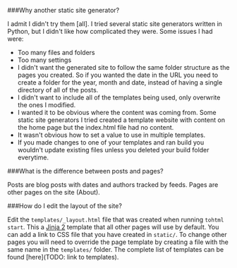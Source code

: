 ###Why another static site generator?

I admit I didn't try them [all]. I tried several static site generators written in Python, but I didn't like how complicated they were.
Some issues I had were:
- Too many files and folders
- Too many settings
- I didn't want the generated site to follow the same folder structure as the pages you created.
So if you wanted the date in the URL you need to create a folder for the year, month and date,
instead of having a single directory of all of the posts.
- I didn't want to include all of the templates being used, only overwrite the ones I modified.
- I wanted it to be obvious where the content was coming from.
Some static site generators I tried created a template website with content on the home page but the index.html file had no content.
- It wasn't obvious how to set a value to use in multiple templates.
- If you made changes to one of your templates and ran build you wouldn't update existing files unless you deleted your build folder everytime.


###What is the difference between posts and pages?

Posts are blog posts with dates and authors tracked by feeds. Pages are other pages on the site (About).

###How do I edit the layout of the site?

Edit the ```templates/_layout.html``` file that was created when running ```tohtml start```.
This a [Jinja 2](http://jinja.pocoo.org/docs/dev/templates/#template-inheritance) template that all other pages will use by default.
You can add a link to CSS file that you have created in ```static/```.
To change other pages you will need to override the page template by creating a file with the same name in the ```templates/``` folder.
The complete list of templates can be found [here](TODO: link to templates).
